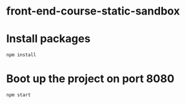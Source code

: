 # front-end-course-static-sandbox

# Install packages
```
npm install
```

# Boot up the project on port 8080
```
npm start
```
